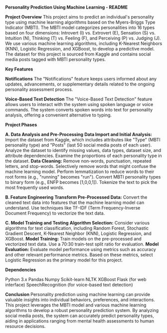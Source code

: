 **Personality Prediction Using Machine Learning - README**

**Project Overview**
This project aims to predict an individual's personality type using machine learning algorithms based on the Myers-Briggs Type Indicator (MBTI). The MBTI model categorizes personalities into 16 types based on four dimensions: Introvert (I) vs. Extrovert (E), Sensation (S) vs. Intuition (N), Thinking (T) vs. Feeling (F), and Perceiving (P) vs. Judging (J). We use various machine learning algorithms, including K-Nearest Neighbors (KNN), Logistic Regression, and XGBoost, to develop a predictive model. The dataset for this project is sourced from Kaggle and contains social media posts tagged with MBTI personality types.

**Key Features**

**Notifications**
The "Notifications" feature keeps users informed about any updates, advancements, or supplementary details related to the ongoing personality assessment process.

**Voice-Based Text Detection**
The "Voice-Based Text Detection" feature allows users to interact with the system using spoken language or voice commands. The system converts spoken words into text for personality analysis, offering a convenient alternative to typing.

**Project Phases**

**A. Data Analysis and Pre-Processing**
**Data Import and Initial Analysis:**
Import the dataset from Kaggle, which includes attributes like "Type" (MBTI personality type) and "Posts" (last 50 social media posts of each user).
Analyze the dataset to identify missing values, data types, dataset size, and attribute dependencies.
Examine the proportions of each personality type in the dataset.
**Data Cleaning:**
Remove non-words, punctuation, repeated letters, and stop-words.
Selectively remove words that might confuse the machine learning model.
Perform lemmatization to reduce words to their root forms (e.g., "running" becomes "run").
Convert MBTI personality types to binary form (e.g., ENFP becomes [1,0,0,1]).
Tokenize the text to pick the most frequently used words.

**B. Feature Engineering**
**Transform Pre-Processed Data:**
Convert the cleaned text data into features that the machine learning model can understand.
Use techniques like TF-IDF (Term Frequency-Inverse Document Frequency) to vectorize the text data.

**C. Model Training and Testing**
**Algorithm Selection:**
Consider various algorithms for text classification, including Random Forest, Stochastic Gradient Descent, K-Nearest Neighbor (KNN), Logistic Regression, and XGBoost.
**Model Training:**
Train models on the pre-processed and vectorized text data.
Use a 70:30 train-test split ratio for evaluation.
**Model Evaluation:**
Evaluate model performance using metrics such as accuracy and other relevant performance metrics.
Based on these metrics, select Logistic Regression as the primary model for this project.

**Dependencies**

Python 3.x
Pandas
Numpy
Scikit-learn
NLTK
XGBoost
Flask (for web interface)
SpeechRecognition (for voice-based text detection)


**Conclusion**
Personality prediction using machine learning can provide valuable insights into individual behaviors, preferences, and interactions. This project leverages the MBTI model and various machine learning algorithms to develop a robust personality prediction system. By analyzing social media posts, the system can accurately predict personality types, aiding in applications ranging from mental health assessments to human resource decisions.
